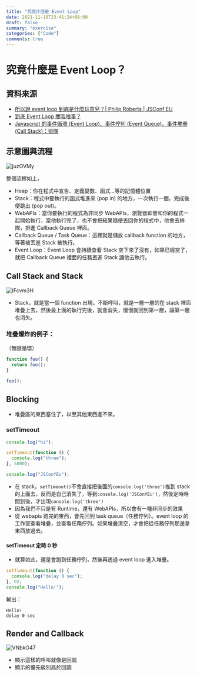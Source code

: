 ```yaml
---
title: "究竟什麼是 Event Loop"
date: 2021-11-10T23:41:24+08:00
draft: false
summary: "exercise"
categories: ["Code"]
comments: true
---
```


# 究竟什麼是 Event Loop？

## 資料來源

- [所以說 event loop 到底是什麼玩意兒？| Philip Roberts | JSConf EU](https://www.youtube.com/watch?v=8aGhZQkoFbQ&feature=emb_title)
- [到底 Event Loop 關我啥事？](https://medium.com/infinitegamer/why-event-loop-exist-e8ac9d287044)
- [Javascript 的事件循環 (Event Loop)、事件佇列 (Event Queue)、事件堆疊 (Call Stack)：排隊](https://medium.com/itsems-frontend/javascript-event-loop-event-queue-call-stack-74a02fed5625)

## 示意圖與流程

![juzOVMy](https://i.imgur.com/juzOVMy.png)

整個流程如上，

- Heap：你在程式中宣告、定義變數、函式…等的記憶體位置
- Stack：程式中要執行的函式堆進來 (pop in) 的地方，一次執行一個，完成後便跳出 (pop out)。
- WebAPIs：當你要執行的程式為非同步 WebAPIs，瀏覽器即會和你的程式一起開始執行，當他執行完了，也不會把結果隨便丟回你的程式中，他會去排隊，排進 Callback Queue 裡面。
- Callback Queue / Task Queue：這裡就是儲放 callback function 的地方，等著被丟進 Stack 被執行。
- Event Loop：Event Loop 會持續查看 Stack 空下來了沒有，如果已經空了，就把 Callback Queue 裡面的任務丟進 Stack 讓他去執行。

## Call Stack and Stack

![IFcvm3H](https://i.imgur.com/IFcvm3H.png)

- Stack，就是當一個 function 出現，不斷呼叫，就是一層一層的在 stack 裡面堆疊上去，然後最上面的執行完後，就會消失，慢慢就回到第一層，讓第一層也消失。

### 堆疊爆炸的例子：

（無限循環）

```js
function foo() {
  return foo();
}

foo();
```

## Blocking

- 堆疊區的東西塞住了，以至其他東西進不來。

### setTimeout

```js
console.log("hi");

setTimeout(function () {
  console.log("three");
}, 5000);

console.log("JSConfEu");
```

- 在 stack，`setTimeout()`不會直接把後面的`console.log('three')`推到 stack 的上面去，反而是自己消失了，等到`console.log('JSConfEu')`，然後定時時間到後，才出現`console.log('three')`
- 因為我們不只是有 Runtime，還有 WebAPIs，所以會有一種非同步的效果
- 從 webapis 跑完的東西，會先回到 task queue（任務佇列）。event loop 的工作室查看堆疊，並查看任務佇列。如果堆疊清空，才會把從任務佇列那邊拿東西放過去。

#### setTimeout 定時 0 秒

- 就算如此，還是會跑到任務佇列，然後再透過 event loop 進入堆疊。

```js
setTimeout(function () {
  console.log("delay 0 sec");
}, 0);
console.log("Hello!");
```

輸出：

```console
Hello!
delay 0 sec
```

## Render and Callback

![VNbkO47](https://i.imgur.com/VNbkO47.png)

- 顯示這樣的呼叫就像是回調
- 顯示的優先級別高於回調
